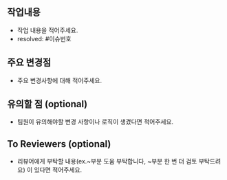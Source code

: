 ## 작업내용

- 작업 내용을 적어주세요.
- resolved: #이슈번호
  <br>

## 주요 변경점

- 주요 변경사항에 대해 적어주세요.
  <br>

## 유의할 점 (optional)

- 팀원이 유의해야할 변경 사항이나 로직이 생겼다면 적어주세요.
  <br>

## To Reviewers (optional)

- 리뷰어에게 부탁할 내용(ex.~부분 도움 부탁합니다, ~부분 한 번 더 검토 부탁드려요) 이 있다면 적어주세요.
